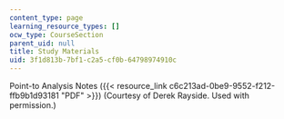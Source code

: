 ```yaml
---
content_type: page
learning_resource_types: []
ocw_type: CourseSection
parent_uid: null
title: Study Materials
uid: 3f1d813b-7bf1-c2a5-cf0b-64798974910c
---
```


Point-to Analysis Notes ({{< resource_link c6c213ad-0be9-9552-f212-ffb9b1d93181 "PDF" >}}) (Courtesy of Derek Rayside. Used with permission.)